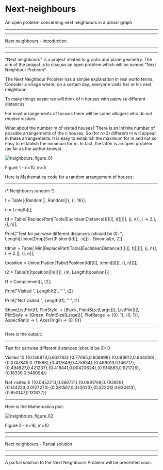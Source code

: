 # Next-neighbours
An open problem concerning next neighbours in a planar graph

***********************************************************************************
***********************************************************************************
Next neighbours - introduction
***********************************************************************************
***********************************************************************************

"Next neighbours" is a project related to graphs and plane geometry. The aim of the project is to discuss an open problem which will be named "Next Neighbour Problem".

The Next Neighbour Problem has a simple explanation in real world terms. Consider a village where, on a certain day, everyone visits her or his next neighbour.

To make things easier we will think of n houses with pairwise different distances.

For most arrangements of houses there will be some villagers who do not receive visitors.

What about the number m of visited houses? There is an infinite number of possible arrangements of the n houses. So (for n>3) different m will appear in these arrangements. It is easy to establish the maximum for m and not so easy to establish the minimum for m. In fact, the latter is an open problem (as far as the author knows).

![neighbours_figure_01](https://user-images.githubusercontent.com/88709288/129047431-3f63be39-9f12-48c1-9bfa-b7570456d4eb.png)

Figure 1  -  n=10, m=5

Here is Mathematica code for a random arrangement of houses:

***********************************************************************************
(* Neighbours random *)

t = Table[{Random[], Random[]}, {i, 16}];

n = Length[t];

td = Table[
   ReplacePart[Table[EuclideanDistance[t[[i]], t[[j]]], {j, n}], 
    i -> 2.], {i, n}];
    
Print["Test for pairwise different distances (should be 0):  ", 
 Length[Union[Drop[Sort[Flatten[td]], -n]]] - Binomial[n, 2]]
 
tdmin = Table[
   Min[ReplacePart[Table[EuclideanDistance[t[[i]], t[[j]]], {j, n}], 
     i -> 2.]], {i, n}];
     
tposition = 
  Union[Flatten[Table[Position[td[[i]], tdmin[[i]]], {i, n}]]];

t2 = Table[t[[tposition[[m]]]], {m, Length[tposition]}];

t1 = Complement[t, t2];

Print["Visited  ", Length[t2], "  ", t2]

Print["Not visited  ", Length[t1], "  ", t1]

Show[ListPlot[t1, PlotStyle -> {Black, PointSize[Large]}], 
 ListPlot[t2, PlotStyle -> {Green, PointSize[Large]}], 
 PlotRange -> {{0, 1}, {0, 1}}, AspectRatio -> 1, AxesOrigin -> {0, 0}]
 ***********************************************************************************
 
 Here is the output:
 
 ***********************************************************************************
Test for pairwise different distances (should be 0):  0

Visited  10  {{0.136873,0.662183},{0.77065,0.908998},{0.099012,0.644006},{0.0747849,0.711588},{0.417849,0.475834},{0.466013,0.146717},{0.494827,0.421237},{0.418441,0.00420624},{0.914883,0.921726},{0.18339,0.548094}}

Not visited  6  {{0.0452213,0.368721},{0.0981768,0.793929},{0.144233,0.0127273},{0.281567,0.342023},{0.522212,0.630813},{0.850147,0.131827}}
 ***********************************************************************************
 
 Here is the Mathematica plot:
 
![neighbours_figure_02](https://user-images.githubusercontent.com/88709288/129056422-5dc3d0be-65c3-4498-8d13-d67dffa7c151.png)

Figure 2  -  n=16, m=10

***********************************************************************************
***********************************************************************************
Next neighbours - Partial solution
***********************************************************************************
***********************************************************************************

A partial solution to the Next Neighbours Problem will be presented soon.

